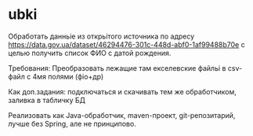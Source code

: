 # ubki
Обработать данньіе из открьітого источника по адресу
https://data.gov.ua/dataset/46294476-301c-448d-abf0-1af99488b70e
с целью получить список ФИО с датой рождения.

Требования:
Преобразовать лежащие там екселевские файльі в csv-файл c 4мя полями (фіо+др)

Как доп.задания: 
подключаться и скачивать тем же обработчиком, 
заливка в табличку БД 


Реализовать как Java-обработчик, maven-проект, git-репозитарий, 
лучше без Spring, але не принципово.
